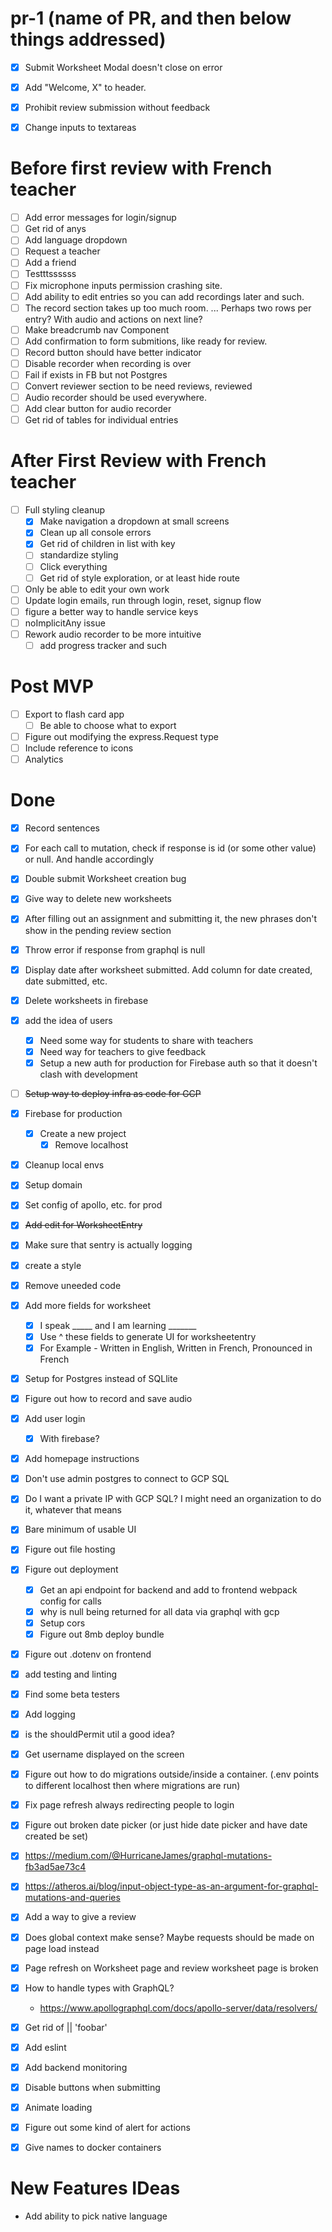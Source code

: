 # pr-1 (name of PR, and then below things addressed)

- [x] Submit Worksheet Modal doesn't close on error
- [x] Add "Welcome, X" to header. 
- [x] Prohibit review submission without feedback
- [x] Change inputs to textareas


# Before first review with French teacher

- [ ] Add error messages for login/signup
- [ ] Get rid of anys
- [ ] Add language dropdown
- [ ] Request a teacher
- [ ] Add a friend
- [ ] Testttssssss
- [ ] Fix microphone inputs permission crashing site.
- [ ] Add ability to edit entries so you can add recordings later and such.
- [ ] The record section takes up too much room. ... Perhaps two rows per entry? With audio and actions on next line?
- [ ] Make breadcrumb nav Component
- [ ] Add confirmation to form submitions, like ready for review.
- [ ] Record button should have better indicator
- [ ] Disable recorder when recording is over
- [ ] Fail if exists in FB but not Postgres
- [ ] Convert reviewer section to be need reviews, reviewed
- [ ] Audio recorder should be used everywhere.
- [ ] Add clear button for audio recorder
- [ ] Get rid of tables for individual entries
 # After First Review with French teacher

- [ ] Full styling cleanup
    - [x] Make navigation a dropdown at small screens
    - [x] Clean up all console errors
    - [x] Get rid of children in list with key 
    - [ ] standardize styling
    - [ ] Click everything
    - [ ] Get rid of style exploration, or at least hide route
- [ ] Only be able to edit your own work
- [ ] Update login emails, run through login, reset, signup flow
- [ ] figure a better way to handle service keys
- [ ] noImplicitAny issue
- [ ] Rework audio recorder to be more intuitive
    - [ ] add progress tracker and such
# Post MVP
- [ ] Export to flash card app
    - [ ] Be able to choose what to export
- [ ] Figure out modifying the express.Request type
- [ ] Include reference to icons
- [ ] Analytics

# Done

- [x] Record sentences
- [x] For each call to mutation, check if response is id (or some other value) or null. And handle accordingly
- [x] Double submit Worksheet creation bug
- [x] Give way to delete new worksheets
- [x] After filling out an assignment and submitting it, the new phrases don't show in the pending review section
- [x] Throw error if response from graphql is null
- [x] Display date after worksheet submitted. Add column for date created, date submitted, etc.
- [x] Delete worksheets in firebase
- [x] add the idea of users
    - [x] Need some way for students to share with teachers
    - [x] Need way for teachers to give feedback
    - [x] Setup a new auth for production for Firebase auth so that it doesn't clash with development
- [ ] ~~Setup way to deploy infra as code for GCP~~
- [x] Firebase for production
    - [x] Create a new project
        - [x] Remove localhost
- [x] Cleanup local envs
- [x] Setup domain
- [x] Set config of apollo, etc. for prod
- [x] ~~Add edit for WorksheetEntry~~
- [x] Make sure that sentry is actually logging
- [x] create a style
- [x] Remove uneeded code
- [x] Add more fields for worksheet
    - [x] I speak _____ and I am learning _______ 
    - [x] Use ^ these fields to generate UI for worksheetentry
    - [x] For Example - Written in English, Written in French, Pronounced in French
- [x] Setup for Postgres instead of SQLlite
- [x] Figure out how to record and save audio
- [x] Add user login
    - [x] With firebase?
- [x] Add homepage instructions
- [x] Don't use admin postgres to connect to GCP SQL
- [x] Do I want a private IP with GCP SQL? I might need an organization to do it, whatever that means
- [x] Bare minimum of usable UI
- [x] Figure out file hosting
- [x] Figure out deployment
    - [x] Get an api endpoint for backend and add to frontend webpack config for calls
    - [x] why is null being returned for all data via graphql with gcp
    - [x] Setup cors
    - [x] Figure out 8mb deploy bundle
- [x] Figure out .dotenv on frontend
- [x] add testing and linting
- [x] Find some beta testers
- [x] Add logging
- [x] is the shouldPermit util a good idea?
- [x] Get username displayed on the screen
- [x] Figure out how to do migrations outside/inside a container. (.env points to different localhost then where migrations are run)
- [x] Fix page refresh always redirecting people to login
- [x] Figure out broken date picker (or just hide date picker and have date created be set)
- [x] https://medium.com/@HurricaneJames/graphql-mutations-fb3ad5ae73c4
- [x] https://atheros.ai/blog/input-object-type-as-an-argument-for-graphql-mutations-and-queries
- [x] Add a way to give a review
- [x] Does global context make sense? Maybe requests should be made on page load instead
- [x] Page refresh on Worksheet page and review worksheet page is broken
- [x] How to handle types with GraphQL?
    - https://www.apollographql.com/docs/apollo-server/data/resolvers/
- [x] Get rid of || 'foobar'
- [x] Add eslint
- [x] Add backend monitoring
- [x] Disable buttons when submitting
- [x] Animate loading
- [x] Figure out some kind of alert for actions
- [x] Give names to docker containers


# New Features IDeas

- Add ability to pick native language
